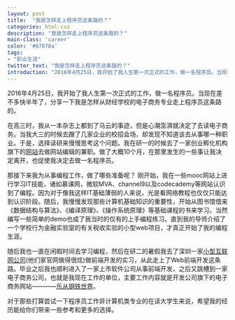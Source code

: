 ```yaml
---
layout: post
title:  "我是怎样走上程序员这条路的？"
categories: html-css
description: "我是怎样走上程序员这条路的？"
main-class: 'career'
color: '#67878a'
tags:
- "职业生涯"
twitter_text: "我是怎样走上程序员这条路的？"
introduction: "2016年4月25日，我开始了我人生第一次正式的工作，做一名程序员。当现在差不多快半年了，分享一下我是怎样从财经学校的电子商务专业走上程序员这条路的。"
---
```

2016年4月25日，我开始了我人生第一次正式的工作，做一名程序员。当现在差不多快半年了，分享一下我是怎样从财经学校的电子商务专业走上程序员这条路的。

在高三时，我从一本杂志上都到了马云的事迹，但是心潮澎湃就决定了去读电子商务。当我大三的时候去蹭了几家企业的校招会场，却发现不知道该去从事哪一种职业。于是，选择读研来慢慢思考这个问题。我在研一的时候去了一家创业孵化机构旗下的[网站](http://www.72bit.cn)去做网站编辑的兼职。做了大概10个月，在那里发生的一些事让我决定离开，也促使我决定去做一名程序员。

那接下来我为从事编程工作，做了哪些准备呢？
刚开始，我在一些mooc网站上进行学习IT技能，诸如慕课网，微软MVA、channel9以及codecademy等网站认识到了编程。因为对于像我这样IT基础薄弱的人来说，光是看网络教程也仅仅只能达到认识阶段。随后，我慢慢发现那些计算机基础知识的重要性，开始从图书馆借来《数据结构与算法》、《编译原理》、《操作系统原理》等基础课程的书来学习。当然编写一些简单的demo也成了我当时的仅有的上手编程练习。直到我的导师介绍了一个学校行为金融实验室的有关税收实验的小型web项目，才真正开始了我的编程生涯。

随后我也一直在闲暇时间去学习编程，然后在研二的暑假我去了深圳一家[小型互联网公司](http://www.bibibaba.cn/)(他们家官网做得很炫)做前端开发的实习，从此走上了Web前端开发这条路。毕业之后我也顺利进入了一家上市软件公司从事前端开发，之后又跳槽到一家电子商务公司，也就是我现在工作的单位，主要工作内容就是开发公司旗下的电子商务网站————[乐从钢铁世界](http://www.lcgt.cn)。

对于那些打算尝试一下程序员工作非计算机类专业的在读大学生来说，希望我的经历能给你们带来一些参考和更多的选择。